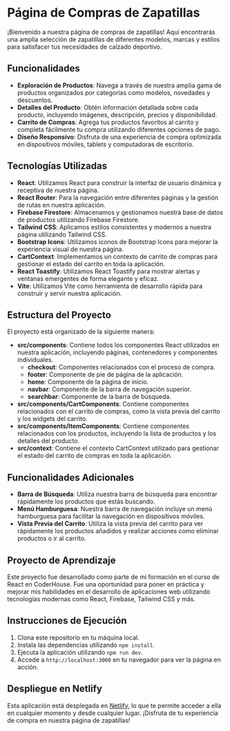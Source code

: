 # Página de Compras de Zapatillas

¡Bienvenido a nuestra página de compras de zapatillas! Aquí encontrarás una amplia selección de zapatillas de diferentes modelos, marcas y estilos para satisfacer tus necesidades de calzado deportivo.

## Funcionalidades

- **Exploración de Productos**: Navega a través de nuestra amplia gama de productos organizados por categorías como modelos, novedades y descuentos.
- **Detalles del Producto**: Obtén información detallada sobre cada producto, incluyendo imágenes, descripción, precios y disponibilidad.
- **Carrito de Compras**: Agrega tus productos favoritos al carrito y completa fácilmente tu compra utilizando diferentes opciones de pago.
- **Diseño Responsivo**: Disfruta de una experiencia de compra optimizada en dispositivos móviles, tablets y computadoras de escritorio.

## Tecnologías Utilizadas

- **React**: Utilizamos React para construir la interfaz de usuario dinámica y receptiva de nuestra página.
- **React Router**: Para la navegación entre diferentes páginas y la gestión de rutas en nuestra aplicación.
- **Firebase Firestore**: Almacenamos y gestionamos nuestra base de datos de productos utilizando Firebase Firestore.
- **Tailwind CSS**: Aplicamos estilos consistentes y modernos a nuestra página utilizando Tailwind CSS.
- **Bootstrap Icons**: Utilizamos iconos de Bootstrap Icons para mejorar la experiencia visual de nuestra página.
- **CartContext**: Implementamos un contexto de carrito de compras para gestionar el estado del carrito en toda la aplicación.
- **React Toastify**: Utilizamos React Toastify para mostrar alertas y ventanas emergentes de forma elegante y eficaz.
- **Vite**: Utilizamos Vite como herramienta de desarrollo rápida para construir y servir nuestra aplicación.

## Estructura del Proyecto

El proyecto está organizado de la siguiente manera:

- **src/components**: Contiene todos los componentes React utilizados en nuestra aplicación, incluyendo páginas, contenedores y componentes individuales.
  - **checkout**: Componentes relacionados con el proceso de compra.
  - **footer**: Componente de pie de página de la aplicación.
  - **home**: Componente de la página de inicio.
  - **navbar**: Componente de la barra de navegación superior.
  - **searchbar**: Componente de la barra de búsqueda.
- **src/components/CartComponents**: Contiene componentes relacionados con el carrito de compras, como la vista previa del carrito y los widgets del carrito.
- **src/components/ItemComponents**: Contiene componentes relacionados con los productos, incluyendo la lista de productos y los detalles del producto.
- **src/context**: Contiene el contexto CartContext utilizado para gestionar el estado del carrito de compras en toda la aplicación.

## Funcionalidades Adicionales

- **Barra de Búsqueda**: Utiliza nuestra barra de búsqueda para encontrar rápidamente los productos que estás buscando.
- **Menú Hamburguesa**: Nuestra barra de navegación incluye un menú hamburguesa para facilitar la navegación en dispositivos móviles.
- **Vista Previa del Carrito**: Utiliza la vista previa del carrito para ver rápidamente los productos añadidos y realizar acciones como eliminar productos o ir al carrito.

## Proyecto de Aprendizaje

Este proyecto fue desarrollado como parte de mi formación en el curso de React en CoderHouse. Fue una oportunidad para poner en práctica y mejorar mis habilidades en el desarrollo de aplicaciones web utilizando tecnologías modernas como React, Firebase, Tailwind CSS y más.

## Instrucciones de Ejecución

1. Clona este repositorio en tu máquina local.
2. Instala las dependencias utilizando `npm install`.
3. Ejecuta la aplicación utilizando `npm run dev`.
4. Accede a `http://localhost:3000` en tu navegador para ver la página en acción.

## Despliegue en Netlify

Esta aplicación está desplegada en [Netlify](https://sneakers-e-shop.netlify.app/), lo que te permite acceder a ella en cualquier momento y desde cualquier lugar. ¡Disfruta de tu experiencia de compra en nuestra página de zapatillas!
